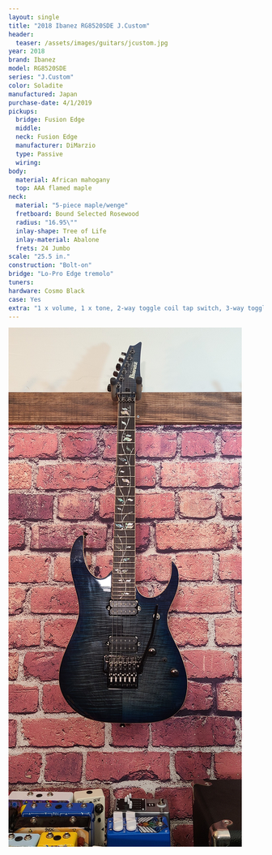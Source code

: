 ```yaml
---
layout: single
title: "2018 Ibanez RG8520SDE J.Custom"
header:
  teaser: /assets/images/guitars/jcustom.jpg
year: 2018
brand: Ibanez
model: RG8520SDE
series: "J.Custom"
color: Soladite
manufactured: Japan
purchase-date: 4/1/2019
pickups:
  bridge: Fusion Edge
  middle: 
  neck: Fusion Edge
  manufacturer: DiMarzio
  type: Passive
  wiring: 
body:
  material: African mahogany
  top: AAA flamed maple
neck:
  material: "5-piece maple/wenge"
  fretboard: Bound Selected Rosewood
  radius: "16.95\""
  inlay-shape: Tree of Life
  inlay-material: Abalone
  frets: 24 Jumbo
scale: "25.5 in."
construction: "Bolt-on"
bridge: "Lo-Pro Edge tremolo"
tuners: 
hardware: Cosmo Black
case: Yes
extra: "1 x volume, 1 x tone, 2-way toggle coil tap switch, 3-way toggle pickup switch"
---
```



![header](/assets/images/guitars/jcustom.jpg)
